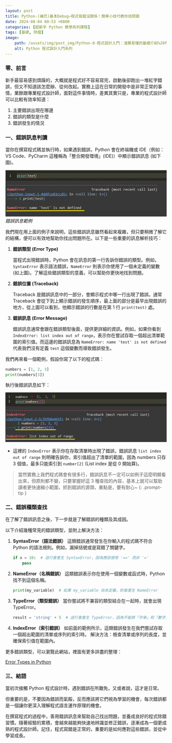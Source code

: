 ```yaml
---
layout: post
title: Python-(補充)基本Debug—程式寫錯沒關係！簡單小技巧教你找問題
date: 2024-08-04 00:53 +0800
categories: [超新手 Python 教學系列課程]
tags: [基礎, 除錯]
image:
    path: /assets/img/post_img/Python-0-程式設計入門：淺顯易懂的基礎介紹%20f4f5613bb0b84a269c7899042f9a7014/Untitled.png
    alt: Python 程式設計入門系列
---
```

### 零、前言

新手最容易感到煩躁的，大概就是程式好不容易寫完，啟動後卻跑出一堆紅字錯誤，但又不知道該怎麼辦、從何改起。實務上這在日常的開發中是非常正常的事情，業餘跟專業程式設計師，面對這件事情時，差異其實只是，專業的程式設計師可以比較有效率知道：

1. 主要錯誤出現在哪邊
2. 錯誤的類型是什麼
3. 錯誤發生的情況

### 一、錯誤訊息判讀

當你在撰寫程式碼並執行時，如果遇到錯誤，Python 會在終端機或 IDE（例如：VS Code、PyCharm 這種稱為「整合開發環境」(IDE)）中顯示錯誤訊息 (如下圖)。

![錯誤訊息範例](/assets/img/post_img/Python-補充-基本debug-程式寫錯沒關係-簡單小技巧教你找問題%2002c488264be04c94902286f2629b4a6f/ef37e3bd-2e06-4b0d-8288-6c85b2d10869.png)
_錯誤訊息範例_

我們現在用上面的例子來說明，這些錯誤訊息雖然看起來複雜，但只要稍微了解它的結構，便可以有效地幫助你找出問題所在。以下是一些重要的訊息解析技巧：

1. **錯誤類型 (Error Type)**
    
    當程式出現錯誤時，Python 會在訊息的第一行告訴你錯誤的類型。例如，`SyntaxError` 表示語法錯誤，`NameError` 則表示你使用了一個未定義的變數 (如上圖)。了解這些錯誤類型的意義，可以幫助你更快地找到問題。
    
2. **錯誤位置 (Traceback)**
    
    Traceback 是錯誤訊息中的一部分，會顯示程式中哪一行出現了錯誤。通常 Traceback 會從下到上顯示錯誤的發生順序，最上面的部分是最早出現錯誤的地方，從上圖可以看到，他顯示錯誤的行數是在第 1 行 `print(test)` 處。
    
3. **錯誤訊息 (Error Message)**
    
    錯誤訊息通常會跟在錯誤類型後面，提供更詳細的資訊。例如，如果你看到 `IndexError: list index out of range`，表示你在嘗試存取一個超出清單範圍的索引值。而這邊的錯誤訊息為 `NameError: name 'test' is not defined` 代表我們沒有定義 `test` 這個變數而導致錯誤發生。
    

我們再來看一個範例，假設你寫了以下的程式碼：

```python
numbers = [1, 2, 3]
print(numbers[3])
```

執行後錯誤訊息如下：

![Untitled](/assets/img/post_img/Python-補充-基本debug-程式寫錯沒關係-簡單小技巧教你找問題%2002c488264be04c94902286f2629b4a6f/9b04423a-fdc4-45a4-a4d3-4946838858f2.png)

- 這裡的 `IndexError` 表示你在存取清單時出現了錯誤，錯誤訊息 `list index out of range` 則明確告訴你，索引值超出了清單的範圍，因為 numbers 只存 3 個值，最多只能索引到 `number[2]` (List index 是從 0 開始算)。

> 當然實務上我們程式碼會有很多行，錯誤訊息不一定可以如例子這麼明顯看出來，但原則都不變，只要掌握好這 3 種查找的內容，基本上就可以幫助讀者更快速縮小範圍，抓到錯誤的源頭，重點是，要有耐心~
{: .prompt-tip }

### 二、錯誤種類查找

在了解了錯誤訊息之後，下一步就是了解錯誤的種類及其成因。

以下介紹幾種常見的錯誤類型，並附上解決方法：

1. **SyntaxError（語法錯誤）**
這類錯誤通常發生在你輸入的程式碼不符合 Python 的語法規則。例如，漏掉括號或是寫錯了關鍵字。
    
    ```python
    if x = 10:  # 這行會產生 SyntaxError，因為應該使用 '==' 而非 '='
        pass
    ```
    
2. **NameError（名稱錯誤）**
這類錯誤表示你在使用一個變數或函式時，Python 找不到這個名稱。
    
    ```python
    print(my_variable)  # 如果 my_variable 尚未定義，則會產生 NameError
    ```
    
3. **TypeError（類型錯誤）**
當你嘗試將不兼容的類型結合在一起時，就會出現 TypeError。
    
    ```python
    result = 'string' + 5  # 這行會產生 TypeError，因為不能將「字串」和「數字」相加
    ```
    
4. **IndexError（索引錯誤）**
如前面的範例所示，這類錯誤發生在我們嘗試存取一個超出範圍的清單或序列的索引時。
解決方法：檢查清單或序列的長度，並確保索引值在範圍內。

更多錯誤類型，可以瀏覽此網站，裡面有更多詳盡的整理：

[Error Types in Python](https://www.tutorialsteacher.com/python/error-types-in-python)

### 三、結語

當初次接觸 Python 程式設計時，遇到錯誤在所難免，又或者說，這才是日常。

但重要的是，不要因為錯誤而氣餒，反而應該將它們視為學習的機會，每次錯誤都是一個讓你更深入理解程式語言運作原理的機會。

在撰寫程式的過程中，善用錯誤訊息來幫助自己找出問題，並養成良好的程式除錯習慣。隨著經驗的累積，會越來越能夠快速地辨識並修正錯誤，逐漸成為一個更成熟的程式設計師。記住，程式寫錯是正常的，重要的是如何應對這些錯誤，並從中學習成長。